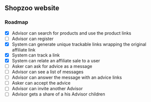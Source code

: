 ## Shopzoo website

### Roadmap

* [X] Advisor can search for products and use the product links
* [ ] Advisor can register 
* [X] System can generate unique trackable links wrapping the original affiliate link
* [X] System can track a link
* [X] System can relate an affiliate sale to a user
* [ ] Asker can ask for advice as a message
* [ ] Advisor can see a list of messages
* [ ] Advisor can answer the message with an advice links
* [ ] Asker can accept the advice
* [ ] Advisor can invite another Advisor
* [ ] Advisor gets a share of a his Advisor children
